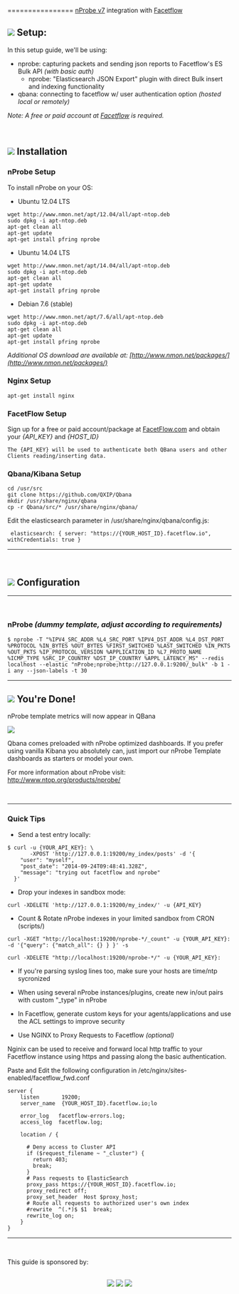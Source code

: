 ================
[nProbe v7](www.ntop.org/products/nprobe/) integration with [Facetflow](https://facetflow.com/)



## ![](http://www.ntop.org/wp-content/uploads/2011/08/nboxLogo.gif) Setup:

In this setup guide, we'll be using:

* nprobe: capturing packets and sending json reports to Facetflow's ES Bulk API *(with basic auth)*
  * nprobe: "Elasticsearch JSON Export" plugin with direct Bulk insert and indexing functionality
* qbana: connecting to facetflow w/ user authentication option *(hosted local or remotely)*

*Note: A free or paid account at [Facetflow](https://facetflow.com/) is required.*

<br>

## ![](http://www.ntop.org/wp-content/uploads/2011/08/nboxLogo.gif) Installation
### nProbe Setup

To install nProbe on your OS:

* Ubuntu 12.04 LTS
```
wget http://www.nmon.net/apt/12.04/all/apt-ntop.deb
sudo dpkg -i apt-ntop.deb
apt-get clean all
apt-get update
apt-get install pfring nprobe
```
* Ubuntu 14.04 LTS
```
wget http://www.nmon.net/apt/14.04/all/apt-ntop.deb
sudo dpkg -i apt-ntop.deb
apt-get clean all
apt-get update
apt-get install pfring nprobe
```
* Debian 7.6 (stable)
```
wget http://www.nmon.net/apt/7.6/all/apt-ntop.deb
sudo dpkg -i apt-ntop.deb
apt-get clean all
apt-get update
apt-get install pfring nprobe
```

*Additional OS download are available at: [http://www.nmon.net/packages/](http://www.nmon.net/packages/)*


### Nginx Setup
```
apt-get install nginx

```
### FacetFlow Setup
Sign up for a free or paid account/package at [FacetFlow.com](http://www.FacetFlow.com) and obtain your *{API_KEY}* and *{HOST_ID}*
```
The {API_KEY} will be used to authenticate both QBana users and other Clients reading/inserting data.
```

### Qbana/Kibana Setup

```
cd /usr/src
git clone https://github.com/QXIP/Qbana
mkdir /usr/share/nginx/qbana
cp -r Qbana/src/* /usr/share/nginx/qbana/
```
Edit the elasticsearch parameter in /usr/share/nginx/qbana/config.js:
```
 elasticsearch: { server: "https://{YOUR_HOST_ID}.facetflow.io", withCredentials: true }
```



----------------

<br>

## ![](http://www.ntop.org/wp-content/uploads/2011/08/nboxLogo.gif) Configuration



----------------

<br>

### nProbe *(dummy template, adjust according to requirements)*
```
$ nprobe -T "%IPV4_SRC_ADDR %L4_SRC_PORT %IPV4_DST_ADDR %L4_DST_PORT %PROTOCOL %IN_BYTES %OUT_BYTES %FIRST_SWITCHED %LAST_SWITCHED %IN_PKTS %OUT_PKTS %IP_PROTOCOL_VERSION %APPLICATION_ID %L7_PROTO_NAME %ICMP_TYPE %SRC_IP_COUNTRY %DST_IP_COUNTRY %APPL_LATENCY_MS" --redis localhost --elastic "nProbe;nprobe;http://127.0.0.1:9200/_bulk" -b 1 -i any --json-labels -t 30
```

----------------

## ![](http://www.ntop.org/wp-content/uploads/2011/08/nboxLogo.gif) You're Done! 

nProbe template metrics will now appear in QBana

![](http://i.imgur.com/9gXTKCd.png)

Qbana comes preloaded with nProbe optimized dashboards. If you prefer using vanilla Kibana you absolutely can, just import our nProbe Template dashboards as starters or model your own. 

For more information about nProbe visit: http://www.ntop.org/products/nprobe/


<br>

-------------------------

### Quick Tips

* Send a test entry locally:
```
$ curl -u {YOUR_API_KEY}: \
       -XPOST 'http://127.0.0.1:19200/my_index/posts' -d '{
    "user": "myself",
    "post_date": "2014-09-24T09:48:41.328Z",
    "message": "trying out facetflow and nprobe"
  }'
```

* Drop your indexes in sandbox mode:
```
curl -XDELETE 'http://127.0.0.1:19200/my_index/' -u {API_KEY}
```

* Count & Rotate nProbe indexes in your limited sandbox from CRON (scripts/)
```
curl -XGET "http://localhost:19200/nprobe-*/_count" -u {YOUR_API_KEY}: -d '{"query": {"match_all": {} } }' -s
```

```
curl -XDELETE "http://localhost:19200/nprobe-*/" -u {YOUR_API_KEY}:
```

* If you're parsing syslog lines too, make sure your hosts are time/ntp sycronized

* When using several nProbe instances/plugins, create new in/out pairs with custom "_type" in nProbe

* In Facetflow, generate custom keys for your agents/applications and use the ACL settings to improve security

* Use NGINX to Proxy Requests to Facetflow *(optional)*

Nginix can be used to receive and forward local http traffic to your Facetflow instance using https and passing along the basic authentication.

Paste and Edit the following configuration in /etc/nginx/sites-enabled/facetflow_fwd.conf
```
server {
    listen       19200;
    server_name  {YOUR_HOST_ID}.facetflow.io;lo

    error_log   facetflow-errors.log;
    access_log  facetflow.log;

    location / {

      # Deny access to Cluster API
      if ($request_filename ~ "_cluster") {
        return 403;
        break;
      }
      # Pass requests to ElasticSearch
      proxy_pass https://{YOUR_HOST_ID}.facetflow.io;
      proxy_redirect off;
      proxy_set_header  Host $proxy_host;
      # Route all requests to authorized user's own index
      #rewrite  ^(.*)$ $1  break;
      rewrite_log on;
    }
}

```

------------
<br>

This guide is sponsored by: 
<br><br><center>
<a href="http://qxip.net" target="_blank"><img src="http://www.sipcapture.org/data/images/qxip.png"></a> <a href="http://ntop.org" target="_blank"><img src="http://www.ntop.org/wp-content/uploads/2011/08/logo_new_m.png"></a> <a href="http://facetflow.com" target="_blank"><img src="http://i.imgur.com/cIvYisr.png"></a>
</center>

